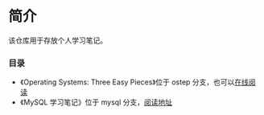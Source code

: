 # 简介

该仓库用于存放个人学习笔记。

### 目录

* 《Operating Systems: Three Easy Pieces》位于 ostep 分支，也可以[在线阅读](https://farmer-chillaxs-notes.gitbook.io/cao-zuo-xi-tong-yuan-li-operating-systems/)
* 《MySQL 学习笔记》位于 mysql 分支，[阅读地址](https://farmer-chillaxs-notes.gitbook.io/mysql-xue-xi-bi-ji/)
